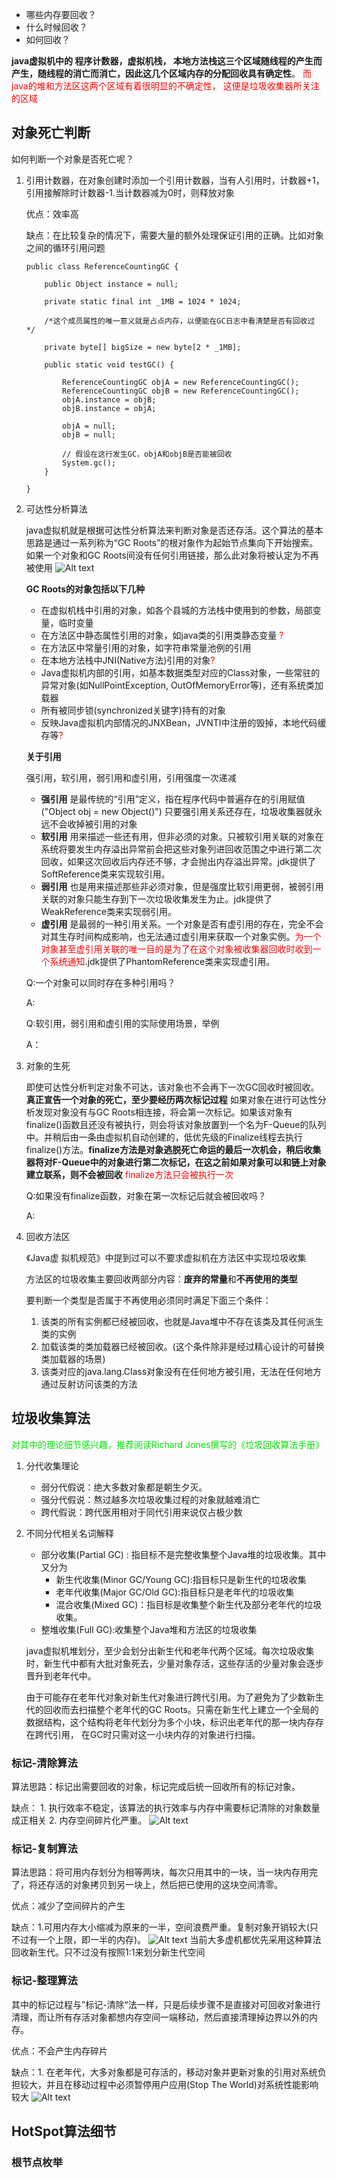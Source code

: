 * 哪些内存要回收？
* 什么时候回收？
* 如何回收？

**java虚拟机中的 程序计数器，虚拟机栈， 本地方法栈这三个区域随线程的产生而产生，随线程的消亡而消亡，因此这几个区域内存的分配回收具有确定性**。<font color = red> 而java的堆和方法区这两个区域有着很明显的不确定性， 这便是垃圾收集器所关注的区域</font>
## 对象死亡判断
如何判断一个对象是否死亡呢？
1. 引用计数器，在对象创建时添加一个引用计数器，当有人引用时，计数器+1，引用接解除时计数器-1.当计数器减为0时，则释放对象
    
    优点：效率高
    
    缺点：在比较复杂的情况下，需要大量的额外处理保证引用的正确。比如对象之间的循环引用问题
    ```
    public class ReferenceCountingGC {

        public Object instance = null;

        private static final int _1MB = 1024 * 1024;

        /*这个成员属性的唯一意义就是占点内存，以便能在GC日志中看清楚是否有回收过 */

        private byte[] bigSize = new byte[2 * _1MB];

        public static void testGC() {

            ReferenceCountingGC objA = new ReferenceCountingGC();
            ReferenceCountingGC objB = new ReferenceCountingGC();
            objA.instance = objB;
            objB.instance = objA;

            objA = null;
            objB = null;

            // 假设在这行发生GC，objA和objB是否能被回收
            System.gc();
        }

    }
    ```
2. 可达性分析算法

    java虚拟机就是根据可达性分析算法来判断对象是否还存活。这个算法的基本思路是通过一系列称为“GC Roots”的根对象作为起始节点集向下开始搜索。如果一个对象和GC Roots间没有任何引用链接，那么此对象将被认定为不再被使用
    ![Alt text](images/image2.png)

    **GC Roots的对象包括以下几种**
    
    * 在虚拟机栈中引用的对象，如各个县城的方法栈中使用到的参数，局部变量，临时变量
    * 在方法区中静态属性引用的对象，如java类的引用类静态变量 <font color = red>? </font>
    * 在方法区中常量引用的对象，如字符串常量池例的引用
    * 在本地方法栈中JNI(Native方法)引用的对象<font color = red>? </font>
    * Java虚拟机内部的引用，如基本数据类型对应的Class对象，一些常驻的异常对象(如NullPointException, OutOfMemoryError等)，还有系统类加载器
    * 所有被同步锁(synchronized关键字)持有的对象
    * 反映Java虚拟机内部情况的JNXBean，JVNTI中注册的毁掉，本地代码缓存等<font color = red>? </font>

    **关于引用**

    强引用，软引用，弱引用和虚引用，引用强度一次递减

    *  **强引用** 是最传统的“引用”定义，指在程序代码中普遍存在的引用赋值("Object obj = new Object()") 只要强引用关系还存在，垃圾收集器就永远不会收掉被引用的对象
    * **软引用** 用来描述一些还有用，但非必须的对象。只被软引用关联的对象在系统将要发生内存溢出异常前会把这些对象列进回收范围之中进行第二次回收，如果这次回收后内存还不够，才会抛出内存溢出异常。jdk提供了SoftReference类来实现软引用。
    *  **弱引用** 也是用来描述那些非必须对象，但是强度比软引用更弱，被弱引用关联的对象只能生存到下一次垃圾收集发生为止。jdk提供了WeakReference类来实现弱引用。
    *  **虚引用** 是最弱的一种引用关系。一个对象是否有虚引用的存在，完全不会对其生存时间构成影响，也无法通过虚引用来获取一个对象实例。<font color=red>为一个对象甚至虚引用关联的唯一目的是为了在这个对象被收集器回收时收到一个系统通知</font>.jdk提供了PhantomReference类来实现虚引用。
    
    Q:一个对象可以同时存在多种引用吗？
    
    A:
    
    Q:软引用，弱引用和虚引用的实际使用场景，举例

    A：


3. 对象的生死

    即使可达性分析判定对象不可达，该对象也不会再下一次GC回收时被回收。**真正宣告一个对象的死亡，至少要经历两次标记过程** 如果对象在进行可达性分析发现对象没有与GC Roots相连接，将会第一次标记。如果该对象有finalize()函数且还没有被执行，则会将该对象放置到一个名为F-Queue的队列中。并稍后由一条由虚拟机自动创建的，低优先级的Finalize线程去执行finalize()方法。**finalize方法是对象逃脱死亡命运的最后一次机会，稍后收集器将对F-Queue中的对象进行第二次标记，在这之前如果对象可以和链上对象建立联系，则不会被回收**
    <font color=red>finalize方法只会被执行一次</font>

    Q:如果没有finalize函数，对象在第一次标记后就会被回收吗？

    A:

4. 回收方法区
   
    《Java虚 拟机规范》中提到过可以不要求虚拟机在方法区中实现垃圾收集

   方法区的垃圾收集主要回收两部分内容：**废弃的常量**和**不再使用的类型**

   要判断一个类型是否属于不再使用必须同时满足下面三个条件：
    1. 该类的所有实例都已经被回收，也就是Java堆中不存在该类及其任何派生类的实例
    2. 加载该类的类加载器已经被回收。(这个条件除非是经过精心设计的可替换类加载器的场景)
    3. 该类对应的java.lang.Class对象没有在任何地方被引用，无法在任何地方通过反射访问该类的方法

## 垃圾收集算法
<font color = gren>对其中的理论细节感兴趣，推荐阅读Richard Jones撰写的《垃圾回收算法手册》</font>


1. 分代收集理论
   * 弱分代假说：绝大多数对象都是朝生夕灭。
   * 强分代假说：熬过越多次垃圾收集过程的对象就越难消亡
   * 跨代假说：跨代医用相对于同代引用来说仅占极少数

2. 不同分代相关名词解释
    * 部分收集(Partial GC) : 指目标不是完整收集整个Java堆的垃圾收集。其中又分为
      * 新生代收集(Minor GC/Young GC):指目标只是新生代的垃圾收集
      * 老年代收集(Major GC/Old GC):指目标只是老年代的垃圾收集
      * 混合收集(Mixed GC)：指目标是收集整个新生代及部分老年代的垃圾收集。
    * 整堆收集(Full GC):收集整个Java堆和方法区的垃圾收集

    java虚拟机堆划分，至少会划分出新生代和老年代两个区域。每次垃圾收集时，新生代中都有大批对象死去，少量对象存活，这些存活的少量对象会逐步晋升到老年代中。

    由于可能存在老年代对象对新生代对象进行跨代引用。为了避免为了少数新生代的回收而去扫描整个老年代的GC Roots。只需在新生代上建立一个全局的数据结构，这个结构将老年代划分为多个小块，标识出老年代的那一块内存存在跨代引用， 在GC时只需对这一小块内存的对象进行扫描。

### 标记-清除算法
算法思路：标记出需要回收的对象，标记完成后统一回收所有的标记对象。

缺点：
    1. 执行效率不稳定，该算法的执行效率与内存中需要标记清除的对象数量成正相关
    2. 内存空间碎片化严重。
    ![Alt text](images/image3.png)

### 标记-复制算法
算法思路：将可用内存划分为相等两块，每次只用其中的一块，当一块内存用完了，将还存活的对象拷贝到另一块上，然后把已使用的这块空间清零。

优点：减少了空间碎片的产生

缺点：1.可用内存大小缩减为原来的一半，空间浪费严重。复制对象开销较大(只不过有一个上限，即一半的内存)。
![Alt text](images/image4.png)
当前大多虚机都优先采用这种算法回收新生代。只不过没有按照1:1来划分新生代空间

### 标记-整理算法
其中的标记过程与”标记-清除“法一样，只是后续步骤不是直接对可回收对象进行清理，而让所有存活对象都想内存空间一端移动，然后直接清理掉边界以外的内存。

优点：不会产生内存碎片

缺点：1. 在老年代，大多对象都是可存活的，移动对象并更新对象的引用对系统负担较大，并且在移动过程中必须暂停用户应用(Stop The World)对系统性能影响较大
![Alt text](images/image5.png)

## HotSpot算法细节
### 根节点枚举
